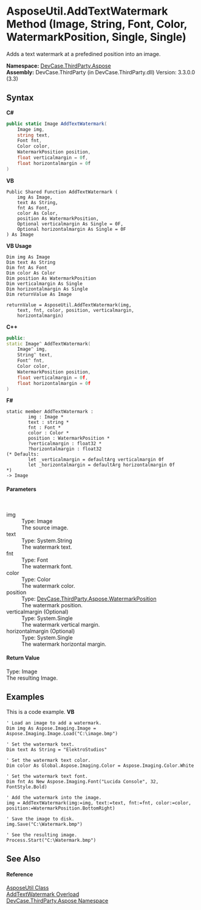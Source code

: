 # AsposeUtil.AddTextWatermark Method (Image, String, Font, Color, WatermarkPosition, Single, Single)
 

Adds a text watermark at a prefedined position into an image.

**Namespace:**&nbsp;<a href="N_DevCase_ThirdParty_Aspose">DevCase.ThirdParty.Aspose</a><br />**Assembly:**&nbsp;DevCase.ThirdParty (in DevCase.ThirdParty.dll) Version: 3.3.0.0 (3.3)

## Syntax

**C#**<br />
``` C#
public static Image AddTextWatermark(
	Image img,
	string text,
	Font fnt,
	Color color,
	WatermarkPosition position,
	float verticalmargin = 0f,
	float horizontalmargin = 0f
)
```

**VB**<br />
``` VB
Public Shared Function AddTextWatermark ( 
	img As Image,
	text As String,
	fnt As Font,
	color As Color,
	position As WatermarkPosition,
	Optional verticalmargin As Single = 0F,
	Optional horizontalmargin As Single = 0F
) As Image
```

**VB Usage**<br />
``` VB Usage
Dim img As Image
Dim text As String
Dim fnt As Font
Dim color As Color
Dim position As WatermarkPosition
Dim verticalmargin As Single
Dim horizontalmargin As Single
Dim returnValue As Image

returnValue = AsposeUtil.AddTextWatermark(img, 
	text, fnt, color, position, verticalmargin, 
	horizontalmargin)
```

**C++**<br />
``` C++
public:
static Image^ AddTextWatermark(
	Image^ img, 
	String^ text, 
	Font^ fnt, 
	Color color, 
	WatermarkPosition position, 
	float verticalmargin = 0f, 
	float horizontalmargin = 0f
)
```

**F#**<br />
``` F#
static member AddTextWatermark : 
        img : Image * 
        text : string * 
        fnt : Font * 
        color : Color * 
        position : WatermarkPosition * 
        ?verticalmargin : float32 * 
        ?horizontalmargin : float32 
(* Defaults:
        let _verticalmargin = defaultArg verticalmargin 0f
        let _horizontalmargin = defaultArg horizontalmargin 0f
*)
-> Image 

```


#### Parameters
&nbsp;<dl><dt>img</dt><dd>Type: Image<br />The source image.</dd><dt>text</dt><dd>Type: System.String<br />The watermark text.</dd><dt>fnt</dt><dd>Type: Font<br />The watermark font.</dd><dt>color</dt><dd>Type: Color<br />The watermark color.</dd><dt>position</dt><dd>Type: <a href="T_DevCase_ThirdParty_Aspose_WatermarkPosition">DevCase.ThirdParty.Aspose.WatermarkPosition</a><br />The watermark position.</dd><dt>verticalmargin (Optional)</dt><dd>Type: System.Single<br />The watermark vertical margin.</dd><dt>horizontalmargin (Optional)</dt><dd>Type: System.Single<br />The watermark horizontal margin.</dd></dl>

#### Return Value
Type: Image<br />The resulting Image.

## Examples
This is a code example. 
**VB**<br />
``` VB
' Load an image to add a watermark.
Dim img As Aspose.Imaging.Image = Aspose.Imaging.Image.Load("C:\image.bmp")

' Set the watermark text.
Dim text As String = "ElektroStudios"

' Set the watermark text color.
Dim color As Global.Aspose.Imaging.Color = Aspose.Imaging.Color.White

' Set the watermark text font.
Dim fnt As New Aspose.Imaging.Font("Lucida Console", 32, FontStyle.Bold)

' Add the watermark into the image.
img = AddTextWatermark(img:=img, text:=text, fnt:=fnt, color:=color, position:=WatermarkPosition.BottomRight)

' Save the image to disk.
img.Save("C:\Watermark.bmp")

' See the resulting image.
Process.Start("C:\Watermark.bmp")
```


## See Also


#### Reference
<a href="T_DevCase_ThirdParty_Aspose_AsposeUtil">AsposeUtil Class</a><br /><a href="Overload_DevCase_ThirdParty_Aspose_AsposeUtil_AddTextWatermark">AddTextWatermark Overload</a><br /><a href="N_DevCase_ThirdParty_Aspose">DevCase.ThirdParty.Aspose Namespace</a><br />